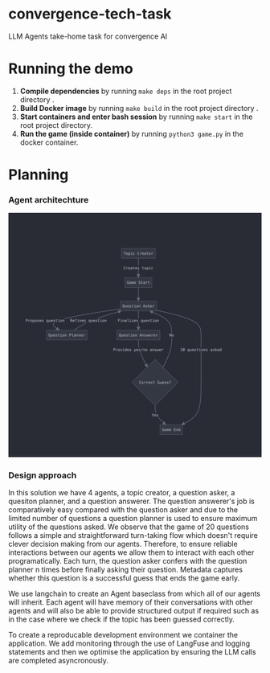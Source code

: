 # convergence-tech-task
LLM Agents take-home task for convergence AI


# Running the demo
1. **Compile dependencies** by running `make deps` in the root project directory .
2. **Build Docker image** by running `make build` in the root project directory .
3. **Start containers and enter bash session**  by running `make start` in the root project directory.
4. **Run the game (inside container)** by running `python3 game.py` in the docker container.

# Planning

### Agent architechture
![Agent Architechture Diagram](readme_resources/agent_architechture.png)

### Design approach

In this solution we have 4 agents, a topic creator, a question asker, a quesiton planner, and a question answerer. The question answerer's job is comparatively easy compared with the question asker and due to the limited number of questions a question planner is used to ensure maximum utility of the questions asked. We observe that the game of 20 questions follows a simple and straightforward turn-taking flow which doesn't require clever decision making from our agents. Therefore, to ensure reliable interactions between our agents we allow them to interact with each other programatically. Each turn, the question asker confers with the question planner n times before finally asking their question. Metadata captures whether this question is a successful guess that ends the game early.

We use langchain to create an Agent baseclass from which all of our agents will inherit. Each agent will have memory of their conversations with other agents and will also be able to provide structured output if required such as in the case where we check if the topic has been guessed correctly.

To create a reproducable development environment we container the application. We add monitoring through the use of LangFuse and logging statements and then we optimise the application by ensuring the LLM calls are completed asyncronously.
